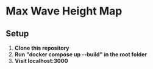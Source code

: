 # Max Wave Height Map
## Setup

1. **Clone this repository**
2. **Run "docker compose up --build" in the root folder**
3. **Visit localhost:3000**